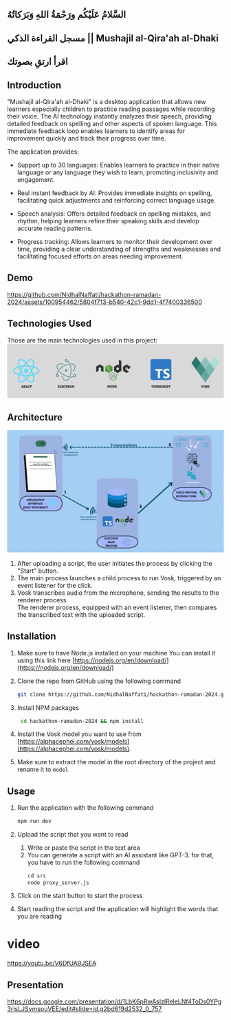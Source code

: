 ## السَّلامُ عَلَيْكُم ورَحْمَةُ اللهِ وَبَرَكاتُهُ

## مسجل القراءة الذكي || Mushajil al-Qira'ah al-Dhaki

## اقرأ ارتقِ بصوتك

## Introduction

"Mushajil al-Qira'ah al-Dhaki" is a desktop application that allows new learners especially children to practice reading
passages while recording their voice.
The AI technology instantly analyzes their speech, providing detailed feedback on spelling and other aspects of spoken
language.
This immediate feedback loop enables learners to identify areas for improvement quickly and track their progress over
time.

The application provides:

* Support up to 30 languages: Enables learners to practice in their native language or any language they wish to learn,
  promoting inclusivity and engagement.

* Real instant feedback by AI: Provides immediate insights on spelling, facilitating quick adjustments and reinforcing
  correct language usage.

* Speech analysis: Offers detailed feedback on spelling mistakes, and rhythm, helping learners refine their speaking
  skills and develop accurate reading patterns.

* Progress tracking: Allows learners to monitor their development over time, providing a clear understanding of
  strengths
  and weaknesses and facilitating focused efforts on areas needing improvement.

## Demo

https://github.com/NidhalNaffati/hackathon-ramadan-2024/assets/100954462/5804f713-b540-42c1-9dd1-4f7400336500


## Technologies Used

Those are the main technologies used in this project:
<img alt="main tech used" src="./docs/smart-telepromter-stuck.png"/>

## Architecture

<img alt="app-architecture" src="./docs/app-architecture.gif"/>

1. After uploading a script, the user initiates the process by clicking the "Start" button.
2. The main process launches a child process to run Vosk, triggered by an event listener for the click.
3. Vosk transcribes audio from the microphone, sending the results to the renderer process. <br>
   The renderer process, equipped with an event listener, then compares the transcribed text with the uploaded script.

## Installation

1. Make sure to have Node.js installed on your machine
   You can install it using this link here [https://nodejs.org/en/download/](https://nodejs.org/en/download/)

2. Clone the repo from GitHub using the following command
   ```sh
   git clone https://github.com/NidhalNaffati/hackathon-ramadan-2024.git
   ```
3. Install NPM packages
   ```sh
    cd hackathon-ramadan-2024 && npm install
   ```
4. Install the Vosk model you want to use
   from [https://alphacephei.com/vosk/models](https://alphacephei.com/vosk/models). <br>
5. Make sure to extract the model in the root directory of the project and rename it to `model`

## Usage

1. Run the application with the following command
   ```sh
   npm run dev
   ```

2. Upload the script that you want to read
    1. Write or paste the script in the text area
    2. You can generate a script with an AI assistant like GPT-3.
       for that, you have to run the following command
       ```
       cd src
       node proxy_server.js
       ```
3. Click on the start button to start the process
4. Start reading the script and the application will highlight the words that you are reading


# video

https://youtu.be/V6DfUA9JSEA

## Presentation
https://docs.google.com/presentation/d/1LbK6pRwAsIzlReleLNf4ToDs0YPg3rjsLJSvmspuVEE/edit#slide=id.g2bd619d2532_0_757
